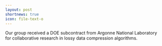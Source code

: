 ```yaml
---
layout: post
shortnews: true
icon: file-text-o
---
```


Our group received a DOE subcontract from Argonne National Laboratory for collaborative research in lossy data compression algorithms. 
